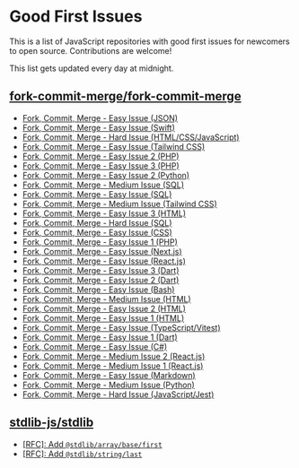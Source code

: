 # Good First Issues

This is a list of JavaScript repositories with good first issues for newcomers to open source. Contributions are welcome!

This list gets updated every day at midnight.

## [fork-commit-merge/fork-commit-merge](https://github.com/fork-commit-merge/fork-commit-merge)

- [Fork, Commit, Merge - Easy Issue (JSON)](https://github.com/fork-commit-merge/fork-commit-merge/issues/1596)
- [Fork, Commit, Merge - Easy Issue (Swift)](https://github.com/fork-commit-merge/fork-commit-merge/issues/1032)
- [Fork, Commit, Merge - Hard Issue (HTML/CSS/JavaScript)](https://github.com/fork-commit-merge/fork-commit-merge/issues/1451)
- [Fork, Commit, Merge - Easy Issue (Tailwind CSS)](https://github.com/fork-commit-merge/fork-commit-merge/issues/1519)
- [Fork, Commit, Merge - Easy Issue 2 (PHP)](https://github.com/fork-commit-merge/fork-commit-merge/issues/1592)
- [Fork, Commit, Merge - Easy Issue 3 (PHP)](https://github.com/fork-commit-merge/fork-commit-merge/issues/1594)
- [Fork, Commit, Merge - Easy Issue 2 (Python)](https://github.com/fork-commit-merge/fork-commit-merge/issues/1505)
- [Fork, Commit, Merge - Medium Issue (SQL)](https://github.com/fork-commit-merge/fork-commit-merge/issues/1443)
- [Fork, Commit, Merge - Easy Issue (SQL)](https://github.com/fork-commit-merge/fork-commit-merge/issues/958)
- [Fork, Commit, Merge - Medium Issue (Tailwind CSS)](https://github.com/fork-commit-merge/fork-commit-merge/issues/1506)
- [Fork, Commit, Merge - Easy Issue 3 (HTML)](https://github.com/fork-commit-merge/fork-commit-merge/issues/1576)
- [Fork, Commit, Merge - Hard Issue (SQL)](https://github.com/fork-commit-merge/fork-commit-merge/issues/1444)
- [Fork, Commit, Merge - Easy Issue (CSS)](https://github.com/fork-commit-merge/fork-commit-merge/issues/1595)
- [Fork, Commit, Merge - Easy Issue 1 (PHP)](https://github.com/fork-commit-merge/fork-commit-merge/issues/1593)
- [Fork, Commit, Merge - Easy Issue (Next.js)](https://github.com/fork-commit-merge/fork-commit-merge/issues/1591)
- [Fork, Commit, Merge - Easy Issue (React.js)](https://github.com/fork-commit-merge/fork-commit-merge/issues/1590)
- [Fork, Commit, Merge - Easy Issue 3 (Dart)](https://github.com/fork-commit-merge/fork-commit-merge/issues/1589)
- [Fork, Commit, Merge - Easy Issue 2 (Dart)](https://github.com/fork-commit-merge/fork-commit-merge/issues/1588)
- [Fork, Commit, Merge - Easy Issue (Bash)](https://github.com/fork-commit-merge/fork-commit-merge/issues/1533)
- [Fork, Commit, Merge - Medium Issue (HTML)](https://github.com/fork-commit-merge/fork-commit-merge/issues/1534)
- [Fork, Commit, Merge - Easy Issue 2 (HTML)](https://github.com/fork-commit-merge/fork-commit-merge/issues/1541)
- [Fork, Commit, Merge - Easy Issue 1 (HTML)](https://github.com/fork-commit-merge/fork-commit-merge/issues/1540)
- [Fork, Commit, Merge - Easy Issue (TypeScript/Vitest)](https://github.com/fork-commit-merge/fork-commit-merge/issues/1537)
- [Fork, Commit, Merge - Easy Issue 1 (Dart)](https://github.com/fork-commit-merge/fork-commit-merge/issues/1536)
- [Fork, Commit, Merge - Easy Issue (C#)](https://github.com/fork-commit-merge/fork-commit-merge/issues/1535)
- [Fork, Commit, Merge - Medium Issue 2 (React.js)](https://github.com/fork-commit-merge/fork-commit-merge/issues/1532)
- [Fork, Commit, Merge - Medium Issue 1 (React.js)](https://github.com/fork-commit-merge/fork-commit-merge/issues/1531)
- [Fork, Commit, Merge - Easy Issue (Markdown)](https://github.com/fork-commit-merge/fork-commit-merge/issues/1524)
- [Fork, Commit, Merge - Medium Issue (Python)](https://github.com/fork-commit-merge/fork-commit-merge/issues/1523)
- [Fork, Commit, Merge - Hard Issue (JavaScript/Jest)](https://github.com/fork-commit-merge/fork-commit-merge/issues/1522)

## [stdlib-js/stdlib](https://github.com/stdlib-js/stdlib)

- [[RFC]: Add `@stdlib/array/base/first`](https://github.com/stdlib-js/stdlib/issues/857)
- [[RFC]: Add `@stdlib/string/last`](https://github.com/stdlib-js/stdlib/issues/854)

